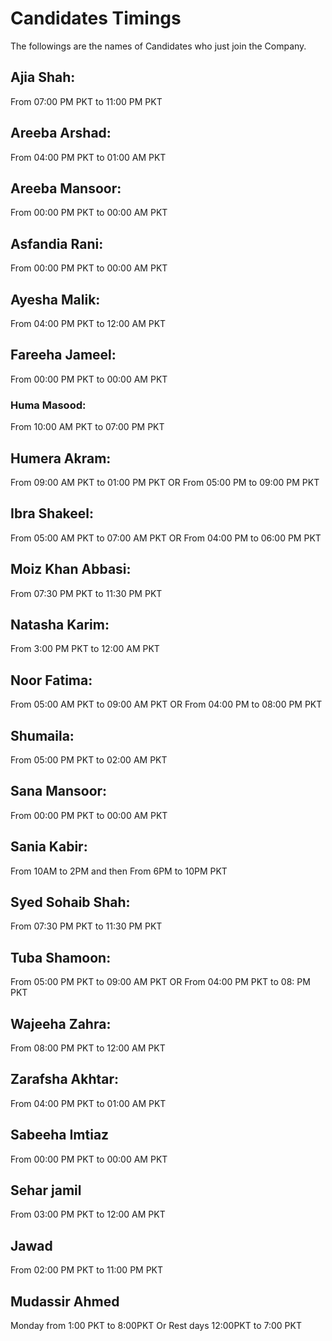 # Candidates Timings
The followings are the names of Candidates who just join the Company.

## Ajia Shah:  
From 07:00 PM PKT to 11:00 PM PKT
## Areeba Arshad: 
From 04:00 PM PKT to 01:00 AM PKT
## Areeba Mansoor: 
From 00:00 PM PKT to 00:00 AM PKT
## Asfandia Rani: 
From 00:00 PM PKT to 00:00 AM PKT
## Ayesha Malik: 
From 04:00 PM PKT to 12:00 AM PKT
## Fareeha Jameel:
From 00:00 PM PKT to 00:00 AM PKT
### Huma Masood: 
From 10:00 AM PKT to 07:00 PM PKT
## Humera Akram: 
From 09:00 AM PKT to 01:00 PM PKT OR From 05:00 PM to 09:00 PM PKT 
## Ibra Shakeel: 
From 05:00 AM PKT to 07:00 AM PKT OR From 04:00 PM to 06:00 PM PKT
## Moiz Khan Abbasi: 
From 07:30 PM PKT to 11:30 PM PKT
## Natasha Karim: 
From 3:00 PM PKT to 12:00 AM PKT
## Noor Fatima: 
From 05:00 AM PKT to 09:00 AM PKT OR From 04:00 PM to 08:00 PM PKT
## Shumaila: 
From 05:00 PM PKT to 02:00 AM PKT
## Sana Mansoor: 
From 00:00 PM PKT to 00:00 AM PKT
## Sania Kabir:
From 10AM to 2PM and then From 6PM to 10PM PKT
## Syed Sohaib Shah:
From 07:30 PM PKT to 11:30 PM PKT
## Tuba Shamoon: 
From 05:00 PM PKT to 09:00 AM PKT OR From 04:00 PM PKT to 08: PM PKT
## Wajeeha Zahra: 
From 08:00 PM PKT to 12:00 AM PKT
## Zarafsha Akhtar: 
From 04:00 PM PKT to 01:00 AM PKT
## Sabeeha Imtiaz
From 00:00 PM PKT to 00:00 AM PKT
## Sehar jamil
From 03:00 PM PKT to 12:00 AM PKT
## Jawad
From 02:00 PM PKT to 11:00 PM PKT
## Mudassir Ahmed
Monday from 1:00 PKT to 8:00PKT Or Rest days 12:00PKT to 7:00 PKT
